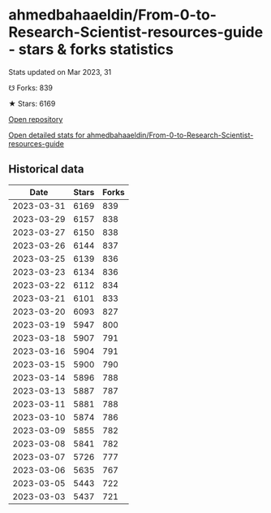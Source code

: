 # ahmedbahaaeldin/From-0-to-Research-Scientist-resources-guide - stars & forks statistics

Stats updated on Mar 2023, 31

☋ Forks: 839

★ Stars: 6169

[Open repository](https://github.com/ahmedbahaaeldin/From-0-to-Research-Scientist-resources-guide)

[Open detailed stats for ahmedbahaaeldin/From-0-to-Research-Scientist-resources-guide](https://reviewgithub.com/rep/ahmedbahaaeldin/From-0-to-Research-Scientist-resources-guide)

## Historical data
| Date | Stars | Forks |
|------|-------|-------|
| 2023-03-31 | 6169 | 839 | 
| 2023-03-29 | 6157 | 838 | 
| 2023-03-27 | 6150 | 838 | 
| 2023-03-26 | 6144 | 837 | 
| 2023-03-25 | 6139 | 836 | 
| 2023-03-23 | 6134 | 836 | 
| 2023-03-22 | 6112 | 834 | 
| 2023-03-21 | 6101 | 833 | 
| 2023-03-20 | 6093 | 827 | 
| 2023-03-19 | 5947 | 800 | 
| 2023-03-18 | 5907 | 791 | 
| 2023-03-16 | 5904 | 791 | 
| 2023-03-15 | 5900 | 790 | 
| 2023-03-14 | 5896 | 788 | 
| 2023-03-13 | 5887 | 787 | 
| 2023-03-11 | 5881 | 788 | 
| 2023-03-10 | 5874 | 786 | 
| 2023-03-09 | 5855 | 782 | 
| 2023-03-08 | 5841 | 782 | 
| 2023-03-07 | 5726 | 777 | 
| 2023-03-06 | 5635 | 767 | 
| 2023-03-05 | 5443 | 722 | 
| 2023-03-03 | 5437 | 721 | 

